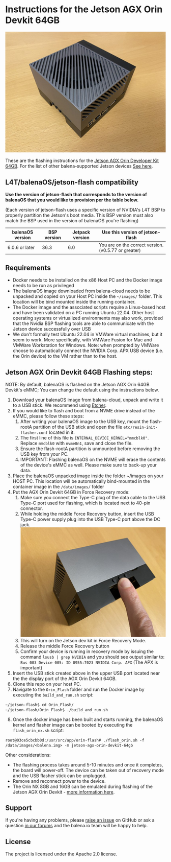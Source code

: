 
# Instructions for the Jetson AGX Orin Devkit 64GB

<img src="images/jetson-agx-orin-devkit-64gb.jpg">

These are the flashing instructions for the [Jetson AGX Orin Developer Kit 64GB](https://www.nvidia.com/en-us/autonomous-machines/embedded-systems/jetson-orin/). For the list of other balena-supported Jetson devices [See here](../README.md#instructions).

## L4T/balenaOS/jetson-flash compatibility

**Use the version of jetson-flash that corresponds to the version of balenaOS that you would like to provision per the table below.**

(Each version of jetson-flash uses a specific version of NVIDIA's L4T BSP to properly partition the Jetson's boot media. This BSP version must also match the BSP used in the version of balenaOS you're flashing)

| balenaOS version | BSP version | Jetpack version | Use this version of jetson-flash |
|------------------|-------------|-----------------|----------------------------------|
| 6.0.6 or later     | 36.3        | 6.0             | You are on the correct version. (v0.5.77 or greater)      |


## Requirements
- Docker needs to be installed on the x86 Host PC and the Docker image needs to be run as privileged
- The balenaOS image downloaded from balena-cloud needs to be unpacked and copied on your Host PC inside the `~/images/` folder. This location will be bind mounted inside the running container.
- The Docker image and the associated scripts require a Linux-based host and have been validated on a PC running Ubuntu 22.04. Other host operating systems or virtualized environments may also work, provided that the Nvidia BSP flashing tools are able to communicate with the Jetson device successfully over USB
- We don't formally test Ubuntu 22.04 in VMWare virtual machines, but it seem to work. More specifically, with VMWare Fusion for Mac and VMWare Workstation for Windows. Note: when prompted by VMWare choose to automatically connect the NVIDIA Corp. APX USB device (i.e. the Orin device) to the VM rather than to the host.

## Jetson AGX Orin Devkit 64GB Flashing steps:

NOTE: By default, balenaOS is flashed on the Jetson AGX Orin 64GB Devkit's eMMC; You can change the default using the instructions below.

1. Download your balenaOS image from balena-cloud, unpack and write it to a USB stick. We recommend using [Etcher](https://www.balena.io/etcher).
2. If you would like to flash and boot from a NVME drive instead of the eMMC, please follow these steps: 
   1. After writing your balenaOS image to the USB key, mount the flash-rootA partition of the USB stick and open the file `etc/resin-init-flasher.conf` located in it.
   2. The first line of this file is `INTERNAL_DEVICE_KERNEL="mmcblk0"`. Replace `mmcblk0` with `nvme0n1`, save and close the file.
   3. Ensure the flash-rootA partition is unmounted before removing the USB key from your PC.
   4. IMPORTANT: Flashing balenaOS on the NVME will erase the contents of the device's eMMC as well. Please make sure to back-up your data.
3. Place the balenaOS unpacked image inside the folder ~/images on your HOST PC. This location will be automatically bind-mounted in the container image in the `/data/images/` folder
4. Put the AGX Orin Devkit 64GB in Force Recovery mode:
   1. Make sure you connect the Type-C plug of the data cable to the USB Type-C port used for flashing, which is located next to 40-pin connector.
   2. While holding the middle Force Recovery button, insert the USB Type-C power supply plug into the USB Type-C port above the DC jack. <img src="images/jetson-agx-orin-devkit-64gb_recovery.jpg">
   3. This will turn on the Jetson dev kit in Force Recovery Mode.
   4. Release the middle Force Recovery button
   5. Confirm your device is running in recovery mode by issuing the command `lsusb | grep NVIDIA` and you should see output similar to: `Bus 003 Device 005: ID 0955:7023 NVIDIA Corp. APX` (The APX is important)
5. Insert the USB stick created above in the upper USB port located near the the display port of the AGX Orin Devkit 64GB.
6. Clone this repo on your host PC.
7. Navigate to the `Orin_Flash` folder and run the Docker image by executing the `build_and_run.sh` script:
```
~/jetson-flash$ cd Orin_Flash/
~/jetson-flash/Orin_Flash$ ./build_and_run.sh
```
8. Once the docker image has been built and starts running, the balenaOS kernel and flasher image can be booted by executing the `flash_orin_nx.sh` script:
```
root@03ce5cbcbb0d:/usr/src/app/orin-flash# ./flash_orin.sh -f /data/images/<balena.img> -m jetson-agx-orin-devkit-64gb
```

Other considerations:
- The flashing process takes around 5-10 minutes and once it completes, the board will power-off. The device can be taken out of recovery mode and the USB flasher stick can be unplugged.
- Remove and reconnect power to the device.
- The Orin NX 8GB and 16GB can be emulated during flashing of the Jetson AGX Orin Devkit - [more information here](https://github.com/balena-os/jetson-flash/blob/master/Orin_Flash/agx_orin_emulation.md).
## Support

If you're having any problems, please [raise an issue](https://github.com/balena-os/jetson-flash/issues/new) on GitHub or ask a question [in our forums](https://forums.balena.io/c/share-questions-or-issues-about-balena-jetson-flash-which-is-a-tool-that-allows-users-to-flash-balenaos-on-nvidia-jetson-devices/95) and the balena.io team will be happy to help.



License
-------

The project is licensed under the Apache 2.0 license.
